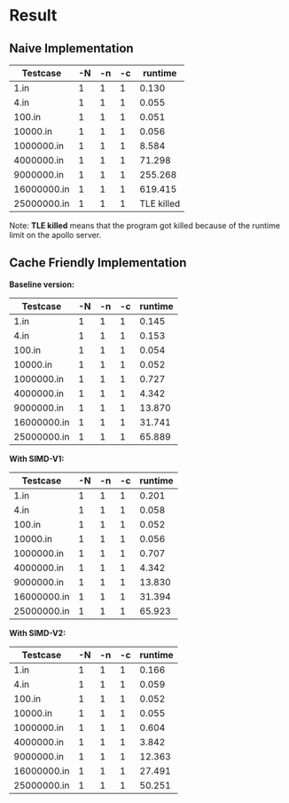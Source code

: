 # Result

## Naive Implementation

| Testcase    | -N | -n | -c | runtime    |
|-------------|----|----|----|------------|
| 1.in        | 1  | 1  | 1  | 0.130      |
| 4.in        | 1  | 1  | 1  | 0.055      |
| 100.in      | 1  | 1  | 1  | 0.051      |
| 10000.in    | 1  | 1  | 1  | 0.056      |
| 1000000.in  | 1  | 1  | 1  | 8.584      |
| 4000000.in  | 1  | 1  | 1  | 71.298     |
| 9000000.in  | 1  | 1  | 1  | 255.268    |
| 16000000.in | 1  | 1  | 1  | 619.415    |
| 25000000.in | 1  | 1  | 1  | TLE killed |

Note: **TLE killed** means that the program got killed because of the runtime limit on the apollo server.

## Cache Friendly Implementation

**Baseline version:**

| Testcase    | -N | -n | -c | runtime |
|-------------|----|----|----|---------|
| 1.in        | 1  | 1  | 1  | 0.145   |
| 4.in        | 1  | 1  | 1  | 0.153   |
| 100.in      | 1  | 1  | 1  | 0.054   |
| 10000.in    | 1  | 1  | 1  | 0.052   |
| 1000000.in  | 1  | 1  | 1  | 0.727   |
| 4000000.in  | 1  | 1  | 1  | 4.342   |
| 9000000.in  | 1  | 1  | 1  | 13.870  |
| 16000000.in | 1  | 1  | 1  | 31.741  |
| 25000000.in | 1  | 1  | 1  | 65.889  |

**With SIMD-V1:**

| Testcase    | -N | -n | -c | runtime |
|-------------|----|----|----|---------|
| 1.in        | 1  | 1  | 1  | 0.201   |
| 4.in        | 1  | 1  | 1  | 0.058   |
| 100.in      | 1  | 1  | 1  | 0.052   |
| 10000.in    | 1  | 1  | 1  | 0.056   |
| 1000000.in  | 1  | 1  | 1  | 0.707   |
| 4000000.in  | 1  | 1  | 1  | 4.342   |
| 9000000.in  | 1  | 1  | 1  | 13.830  |
| 16000000.in | 1  | 1  | 1  | 31.394  |
| 25000000.in | 1  | 1  | 1  | 65.923  |

**With SIMD-V2:**

| Testcase    | -N | -n | -c | runtime |
|-------------|----|----|----|---------|
| 1.in        | 1  | 1  | 1  | 0.166   |
| 4.in        | 1  | 1  | 1  | 0.059   |
| 100.in      | 1  | 1  | 1  | 0.052   |
| 10000.in    | 1  | 1  | 1  | 0.055   |
| 1000000.in  | 1  | 1  | 1  | 0.604   |
| 4000000.in  | 1  | 1  | 1  | 3.842   |
| 9000000.in  | 1  | 1  | 1  | 12.363  |
| 16000000.in | 1  | 1  | 1  | 27.491  |
| 25000000.in | 1  | 1  | 1  | 50.251  |
